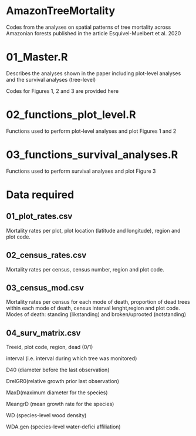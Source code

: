 # AmazonTreeMortality
Codes from the analyses on spatial patterns of tree mortality across Amazonian forests published in the article Esquivel-Muelbert et al. 2020

# 01_Master.R 
Describes the analyses shown in the paper including plot-level analyses and the survival analyses (tree-level)

Codes for Figures 1, 2 and 3 are provided here

# 02_functions_plot_level.R
Functions used to perform plot-level analyses and plot Figures 1 and 2

# 03_functions_survival_analyses.R
Functions used to perform survival analyses and plot Figure 3

# Data required
## 01_plot_rates.csv
Mortality rates per plot, plot location (latitude and longitude), region and plot code.

## 02_census_rates.csv
Mortality rates per census, census number, region and plot code.

## 03_census_mod.csv
Mortality rates per census for each mode of death, proportion of dead trees within each mode of death, census interval lenght,region and plot code. 
Modes of death: standing (likstanding) and broken/uprooted (notstanding)

## 04_surv_matrix.csv
Treeid, plot code, region, dead (0/1)

interval (i.e. interval during which tree was monitored)

D40 (diameter before the last observation)

DrelGR0(relative growth prior last observation)

MaxD(maximum diameter for the species)

MeangrD (mean growth rate for the species)

WD (species-level wood density)

WDA.gen (species-level water-defici affiliation)
